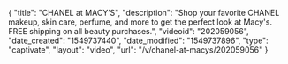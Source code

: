 {
    "title": "CHANEL at MACY’S",
    "description": "Shop your favorite CHANEL makeup, skin care, perfume, and more to get the perfect look at Macy's. FREE shipping on all beauty purchases.",
    "videoid": "202059056",
    "date_created": "1549737440",
    "date_modified": "1549737896",
    "type": "captivate",
    "layout": "video",
    "url": "\/v\/chanel-at-macys\/202059056"
}